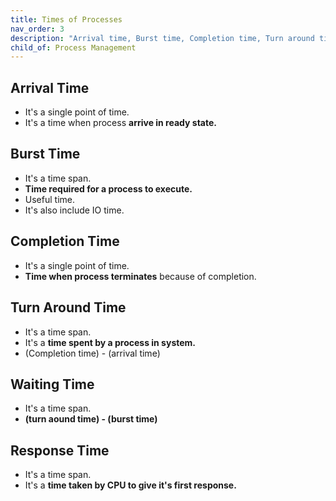 ```yaml
---
title: Times of Processes
nav_order: 3
description: "Arrival time, Burst time, Completion time, Turn around time, Waiting time, and Response time."
child_of: Process Management
---
```


## Arrival Time

- It's a single point of time.
- It's a time when process **arrive in ready state.**

## Burst Time

- It's a time span.
- **Time required for a process to execute.**
- Useful time.
- It's also include IO time.

## Completion Time

 - It's a single point of time.
 - **Time when process terminates** because of completion.

## Turn Around Time

- It's a time span.
- It's a **time spent by a process in system.**
- (Completion time) - (arrival time) 

## Waiting Time

- It's a time span.
- **(turn aound time) - (burst time)**

## Response Time

- It's a time span.
- It's a **time taken by CPU to give it's first response.**

